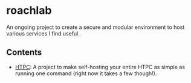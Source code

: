 # roachlab
An ongoing project to create a secure and modular environment to host various services I find useful.
## Contents
- [HTPC](htpc/README.md): A project to make self-hosting your entire HTPC as simple as running one command (right now it takes a few though!).
